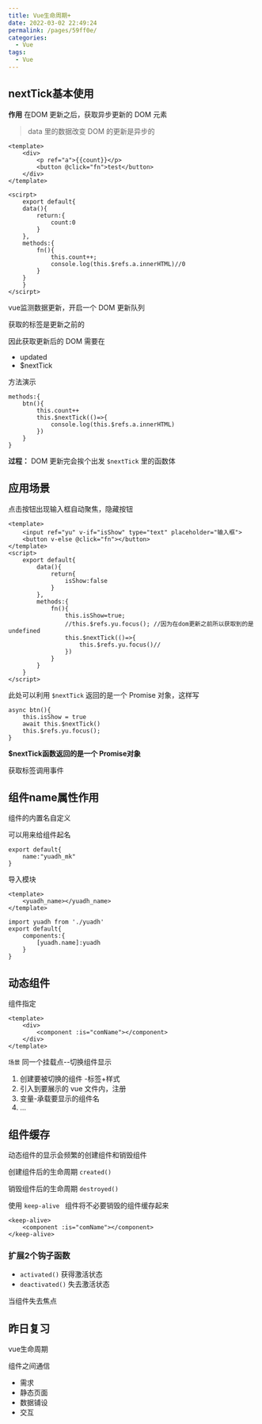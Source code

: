 ```yaml
---
title: Vue生命周期+
date: 2022-03-02 22:49:24
permalink: /pages/59ff0e/
categories:
  - Vue
tags:
  - Vue 
---
```

## nextTick基本使用

**作用** 在DOM 更新之后，获取异步更新的 DOM 元素

> data 里的数据改变 DOM 的更新是异步的

```vue
<template>
	<div>
        <p ref="a">{{count}}</p>
        <button @click="fn">test</button>
    </div>
</template>

<scirpt>
	export default{
    data(){
    	return:{
    		count:0
    	}
    },
    methods:{
    	fn(){
    		this.count++;
   			console.log(this.$refs.a.innerHTML)//0
    	}
    }
    }
</scirpt>
```

vue监测数据更新，开启一个 DOM 更新队列

获取的标签是更新之前的



因此获取更新后的 DOM 需要在

- updated
- $nextTick

方法演示

```vue
methods:{
	btn(){
		this.count++
		this.$nextTick(()=>{
			console.log(this.$refs.a.innerHTML)
		})
	}
}
```

**过程：** DOM 更新完会挨个出发 `$nextTick` 里的函数体

## 应用场景

点击按钮出现输入框自动聚焦，隐藏按钮



```vue 
<template>
	<input ref="yu" v-if="isShow" type="text" placeholder="输入框">
	<button v-else @click="fn"></button>
</template>
<script>
    export default{
        data(){
            return{
                isShow:false
            }
        },
        methods:{
            fn(){
                this.isShow=true;
                //this.$refs.yu.focus(); //因为在dom更新之前所以获取到的是 undefined 
                this.$nextTick(()=>{
                    this.$refs.yu.focus()//
                })
            }
        }
    }
</script>
```

此处可以利用 `$nextTick` 返回的是一个 Promise 对象，这样写

```vue
async btn(){
	this.isShow = true
	await this.$nextTick()
	this.$refs.yu.focus();
}
```





**$nextTick函数返回的是一个 Promise对象**

获取标签调用事件



## 组件name属性作用

组件的内置名自定义

可以用来给组件起名

```vue
export default{
	name:"yuadh_mk"
}
```

导入模块

```vue
<template>
	<yuadh_name></yuadh_name>
</template>

import yuadh from './yuadh'
export default{
    components:{
        [yuadh.name]:yuadh
    }
}
```







## 动态组件

组件指定

```vue
<template>
	<div>
        <component :is="comName"></component>
    </div>
</template>
```

`场景` 同一个挂载点--切换组件显示

1. 创建要被切换的组件 -标签+样式
2. 引入到要展示的 vue 文件内，注册
3. 变量-承载要显示的组件名
4. ...





## 组件缓存

动态组件的显示会频繁的创建组件和销毁组件

创建组件后的生命周期 `created()`

销毁组件后的生命周期 `destroyed()`



使用 `keep-alive ` 组件将不必要销毁的组件缓存起来

```vue
<keep-alive>
	<component :is="comName"></component>
</keep-alive>
```



### 扩展2个钩子函数

- `activated()`	获得激活状态
- `deactivated()`    失去激活状态

当组件失去焦点





## 昨日复习

vue生命周期

组件之间通信



- 需求
- 静态页面
- 数据铺设
- 交互

















































